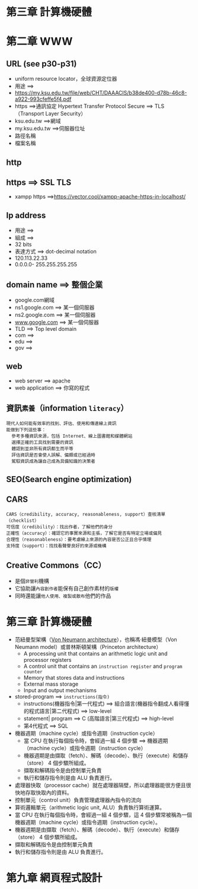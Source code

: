 # 第三章 計算機硬體

# 第二章 WWW
## URL (see p30-p31)
- uniform resource locator，全球資源定位器
- 用途 ==>
- https://my.ksu.edu.tw/file/web/CHT/DAAACIS/b38de400-d78b-46c8-a922-993cfeffe5f4.pdf
- https ==>通訊協定  Hypertext Transfer Protocol Secure ==> TLS（Transport Layer Security）
- ksu.edu.tw ==>網域
- my.ksu.edu.tw ==>伺服器位址
- 路徑名稱
- 檔案名稱

## http

## https  ==> SSL TLS

- xampp  https  ==>https://vector.cool/xampp-apache-https-in-localhost/


## Ip address
- 用途 ==>
- 組成 ==> 
- 32 bits
- 表達方式 ==> dot-decimal notation
- 120.113.22.33
- 0.0.0.0- 255.255.255.255

## domain name ==> 整個企業
- google.com網域
- ns1.google.com ==> 某一個伺服器
- ns2.google.com ==> 某一個伺服器
- www.google.com ==> 某一個伺服器
- TLD ==> Top level domain
- com ==>  
- edu ==>
- gov ==> 

## web

- web server ==> apache
- web application ==> 你寫的程式

## 資訊`素養`（information `literacy`） 
```
現代人如何能有效率的找到、評估、使用和傳達線上資訊
能做到下列這些事：
  參考多種資訊來源，包括 Internet、線上圖書館和媒體網站
  選擇正確的工具找到需要的資訊
  體認到並非所有資訊都生而平等
  評估資訊是否會使人誤解、偏頗或已經過時
  駕馭資訊成為讓自己成為具備知識的決策者
```

## SEO(Search engine optimization)

## CARS
```
CARS（credibility, accuracy, reasonableness, support）查核清單（checklist）
可信度（credibility）：找出作者，了解他們的身分
正確性（accuracy）：確認它的事實來源和主張，了解它是否有特定立場或偏見
合理性（reasonableness）：要考慮線上來源的內容是否公正且合乎情理
支持度（support）：找找看聲譽良好的來源或機構
```
## 
## Creative Commons（CC）
- 是個`非營利`機構
- 它協助讓`內容創作者`能保有自己創作素材的`版權`
- 同時還能讓`他人使用、複製或散布`他們的作品

# 第三章 計算機硬體
- 范紐曼型架構（[Von Neumann architecture](https://en.wikipedia.org/wiki/Von_Neumann_architecture)），也稱馮·紐曼模型（Von Neumann model）或普林斯頓架構（Princeton architecture）
  - A processing unit that contains an arithmetic logic unit and processor registers
  - A control unit that contains an `instruction register` and `program counter`
  - Memory that stores data and instructions
  - External mass storage
  - Input and output mechanisms
- stored-program ==> `instructions(指令)`
  -  instructions(機器指令|第一代程式) ==> 組合語言(機器指令翻成人看得懂的程式語言|第二代程式)  ==> low-level
  -  statement| program ==> C (高階語言|第三代程式) ==> high-level
  -  第4代程式 ==> SQL
- 機器週期（machine cycle）或指令週期（instruction cycle）
  - 當 CPU 在執行每個指令時，會經過一組 4 個步驟 ==> 機器週期（machine cycle）或指令週期（instruction cycle）
  - 機器週期是由擷取（fetch）、解碼（decode）、執行（execute）和儲存（store） 4 個步驟所組成。
  - 擷取和解碼指令是由控制單元負責
  - 執行和儲存指令則是由 ALU 負責進行。
- 處理器快取（processor cache）就在處理器隔壁，所以處理器能很方便且很快地存取快取內的資料。
- 控制單元（control unit）負責管理處理器內指令的流向
- 算術邏輯單元（arithmetic logic unit, ALU）負責執行算術運算。
- 當 CPU 在執行每個指令時，會經過一組 4 個步驟，這 4 個步驟常被稱為一個機器週期（machine cycle）或指令週期（instruction cycle）。
- 機器週期是由擷取（fetch）、解碼（decode）、執行（execute）和儲存（store） 4 個步驟所組成。
- 擷取和解碼指令是由控制單元負責
- 執行和儲存指令則是由 ALU 負責進行。

# 第九章 網頁程式設計
